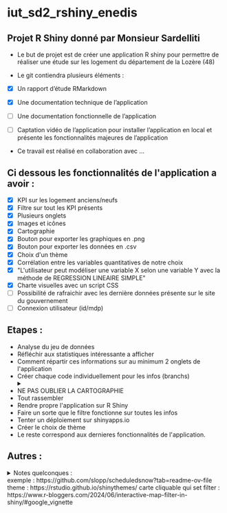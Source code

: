 # iut_sd2_rshiny_enedis

## Projet R Shiny donné par Monsieur Sardelliti

 - Le but de projet est de créer une application R shiny pour permettre de réaliser une étude sur les logement du département de la Lozère (48)

 - Le git contiendra plusieurs éléments :
 - [x] Un rapport d’étude RMarkdown
 - [x] Une documentation technique de l’application
 - [ ] Une documentation fonctionnelle de l’application
 - [ ] Captation vidéo de l’application pour installer l’application en local et présente les fonctionnalités majeures de l’application



 - Ce travail est réalisé en collaboration avec ...

## Ci dessous les fonctionnalités de l'application a avoir :
- [x] KPI sur les logement anciens/neufs
- [x] Filtre sur tout les KPI présents
- [x] Plusieurs onglets
- [x] Images et icônes
- [x] Cartographie
- [x] Bouton pour exporter les graphiques en .png
- [x] Bouton pour exporter les données en .csv
- [x] Choix d'un thème
- [x] Corrélation entre les variables quantitatives de notre choix
- [x] "L'utilisateur peut modéliser une variable X selon une variable Y avec la méthode de REGRESSION LINEAIRE SIMPLE"
- [x] Charte visuelles avec un script CSS
- [ ] Possibilité de rafraichir avec les dernière données présente sur le site du gouvernement
- [ ] Connexion utilisateur (id/mdp)

## Etapes :
- Analyse du jeu de données
- Réfléchir aux statistiques intéressante a afficher
- Comment répartir ces informations sur au minimum 2 onglets de l'application
- Créer chaque code individuellement pour les infos (branchs)
  <details>
  <summary></summary>
  Inclure pour les graphiques un bouton exporter en png / pour les données exporter en csv
  </details>
- NE PAS OUBLIER LA CARTOGRAPHIE
- Tout rassembler
- Rendre propre l'application sur R Shiny
- Faire un sorte que le filtre fonctionne sur toutes les infos
- Tenter un déploiement sur shinyapps.io
- Créer le choix de thème
- Le reste correspond aux dernieres fonctionnalités de l'application.
  
## Autres :
<details>
<summary>Notes quelconques :</summary>
 Pour faire la carte il faut faire une jointure avec le fichier des adresses récupérer ( pour avoir la longitude etc...)
 
 Cartes : des points cliquable pour les logements avec des informations (DPE, consommation, age du bâtiment)
</details>
exemple : https://github.com/slopp/scheduledsnow?tab=readme-ov-file
theme : https://rstudio.github.io/shinythemes/
carte cliquable qui set filter : https://www.r-bloggers.com/2024/06/interactive-map-filter-in-shiny/#google_vignette
